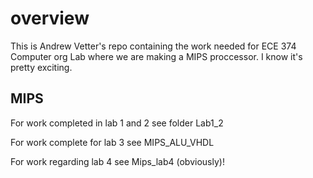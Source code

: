 
# overview
This is Andrew Vetter's repo containing the work needed for ECE 374 Computer org Lab where we are making a MIPS proccessor. I know it's pretty exciting. 


## MIPS
For work completed in lab 1 and 2 see folder Lab1_2

For work complete for lab 3 see MIPS_ALU_VHDL

For work regarding lab 4 see Mips_lab4 (obviously)!

